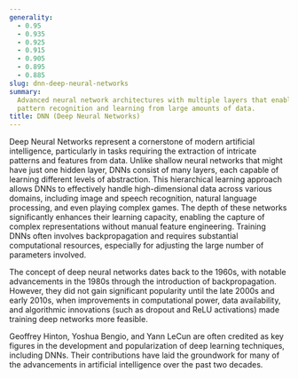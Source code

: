 ```yaml
---
generality:
  - 0.95
  - 0.935
  - 0.925
  - 0.915
  - 0.905
  - 0.895
  - 0.885
slug: dnn-deep-neural-networks
summary:
  Advanced neural network architectures with multiple layers that enable complex
  pattern recognition and learning from large amounts of data.
title: DNN (Deep Neural Networks)
---
```


Deep Neural Networks represent a cornerstone of modern artificial intelligence, particularly in tasks requiring the extraction of intricate patterns and features from data. Unlike shallow neural networks that might have just one hidden layer, DNNs consist of many layers, each capable of learning different levels of abstraction. This hierarchical learning approach allows DNNs to effectively handle high-dimensional data across various domains, including image and speech recognition, natural language processing, and even playing complex games. The depth of these networks significantly enhances their learning capacity, enabling the capture of complex representations without manual feature engineering. Training DNNs often involves backpropagation and requires substantial computational resources, especially for adjusting the large number of parameters involved.

The concept of deep neural networks dates back to the 1960s, with notable advancements in the 1980s through the introduction of backpropagation. However, they did not gain significant popularity until the late 2000s and early 2010s, when improvements in computational power, data availability, and algorithmic innovations (such as dropout and ReLU activations) made training deep networks more feasible.

Geoffrey Hinton, Yoshua Bengio, and Yann LeCun are often credited as key figures in the development and popularization of deep learning techniques, including DNNs. Their contributions have laid the groundwork for many of the advancements in artificial intelligence over the past two decades.
